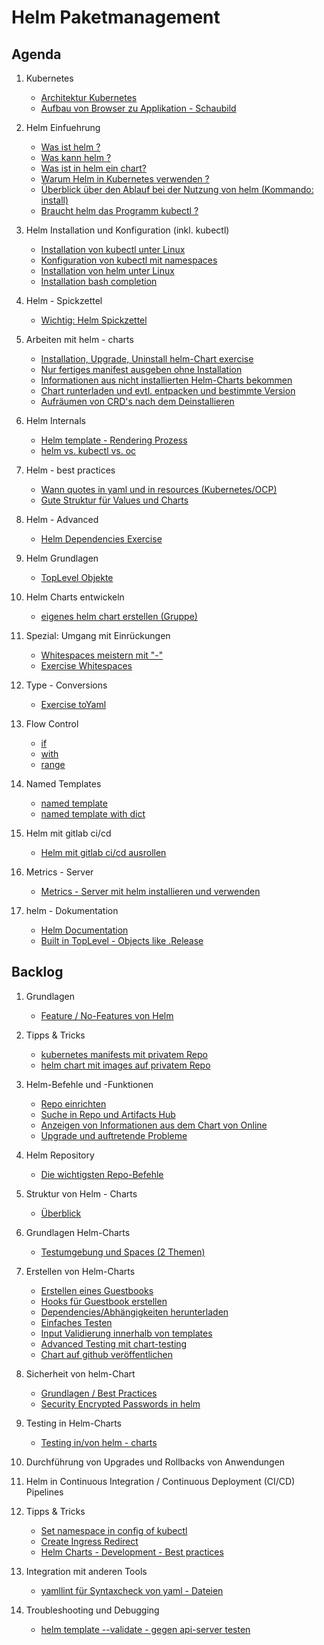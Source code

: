 # Helm Paketmanagement

## Agenda 

  1. Kubernetes
     * [Architektur Kubernetes](/kubernetes/architecture.md)
     * [Aufbau von Browser zu Applikation - Schaubild](kubernetes/konzepte/anatomie-einer-applikation.md)

  1. Helm Einfuehrung 
     * [Was ist helm ?](einfuehrung/was-ist-helm.md)
     * [Was kann helm ?](einfuehrung/was-kann-helm.md)
     * [Was ist in helm ein chart?](einfuehrung/helm-chart.md)
     * [Warum Helm in Kubernetes verwenden ?](einfuehrung/warum-helm-verwenden.md)
     * [Überblick über den Ablauf bei der Nutzung von helm (Kommando: install)](einfuehrung/ablauf-helm-install.md)
     * [Braucht helm das Programm kubectl ?](einfuehrung/braucht-helm-kubectl.md)
       
  1. Helm Installation und Konfiguration (inkl. kubectl) 
     * [Installation von kubectl unter Linux](kubectl/installation/linux.md)
     * [Konfiguration von kubectl mit namespaces](kubectl/kubectl-einrichten.md)
     * [Installation von helm unter Linux](helm/installation/linux.md)
     * [Installation bash completion](helm/installation/bash-completion.md)

  1. Helm - Spickzettel
     * [Wichtig: Helm Spickzettel](helm/spickzettel.md)

  1. Arbeiten mit helm - charts
     * [Installation, Upgrade, Uninstall helm-Chart exercise](helm/commands/install.md)
     * [Nur fertiges manifest ausgeben ohne Installation](helm/commands/template.md)
     * [Informationen aus nicht installierten Helm-Charts bekommen](helm/commands/show.md)
     * [Chart runterladen und evtl. entpacken und bestimmte Version](/helm/commands/pull.md)
     * [Aufräumen von CRD's nach dem Deinstallieren](helm/exercises/08-exercise-crd-certmanager.md)

  1. Helm Internals
     * [Helm template - Rendering Prozess](/helm/internals/helm-template-ablauf.md)
     * [helm vs. kubectl vs. oc](/helm/internals/helm-vs-oc-vs-kubectl.md)

  1. Helm - best practices
     * [Wann quotes in yaml und in resources  (Kubernetes/OCP)](helm/best-practices/quotes.md)
     * [Gute Struktur für Values und Charts](helm/best-practices/good-structure-helm-and-values.md)

  1. Helm - Advanced
     * [Helm Dependencies Exercise](helm/dependencies/exercise.md)

  1. Helm Grundlagen
     * [TopLevel Objekte](/helm/grundlagen/toplevel-objekte.md)
      
 

  1. Helm Charts entwickeln
     * [eigenes helm chart erstellen (Gruppe)](/helm/exercises/04a-create-chart-my-app-gruppenarbeit.md)    

  1. Spezial: Umgang mit Einrückungen
     * [Whitespaces meistern mit "-"](basics/whitespace-management.md)
     * [Exercise Whitespaces](/helm/templates/spaces.md)

  1. Type - Conversions
     * [Exercise toYaml](helm/exercises/01-typeConversionsToYaml.md)
    
  1. Flow Control
     * [if](/helm/templates/flow-control/02-only-if.md)
     * [with](/helm/templates/flow-control/02-with.md)
     * [range](/helm/templates/flow-control/03-range.md)

  1. Named Templates
     *  [named template](helm/exercises/10-named-template.md)
     *  [named template with dict](/helm/exercises/11-named-template-with-dict.md)
    
  1. Helm mit gitlab ci/cd
     * [Helm mit gitlab ci/cd ausrollen](helm/gitlab-ci-cd/example-helm-kubernetes.md)

  1. Metrics - Server
     * [Metrics - Server mit helm installieren und verwenden](/helm/metrics-server.md)
    
  1. helm - Dokumentation
     * [Helm Documentation](https://helm.sh/docs/)
     * [Built in TopLevel - Objects like .Release](https://helm.sh/docs/chart_template_guide/builtin_objects/)

## Backlog 

  1. Grundlagen
     * [Feature / No-Features von Helm](/helm/grundlagen/features-no-features.md)
   
  1. Tipps & Tricks
     * [kubernetes manifests mit privatem Repo](helm/exercises/02-pod-from-private-repo.md)
     * [helm chart mit images auf privatem Repo](helm/exercises/03-helm-nginx-image-from-private-repo.md)

  1. Helm-Befehle und -Funktionen
     * [Repo einrichten](/helm/commands/repo.md)
     * [Suche in Repo und Artifacts Hub](/helm/commands/search.md)
     * [Anzeigen von Informationen aus dem Chart von Online](/helm/commands/show.md)
     * [Upgrade und auftretende Probleme](/helm/commands/upgrade.md)

 1. Helm Repository
     * [Die wichtigsten Repo-Befehle](helm/commands/repo.md)

  1. Struktur von Helm - Charts
     * [Überblick](helm/structure/overview.md)

  1. Grundlagen Helm-Charts
     * [Testumgebung und Spaces (2 Themen)](/helm/templates/spaces.md)

  1. Erstellen von Helm-Charts
     * [Erstellen eines Guestbooks](helm/create-charts/guestbook/01-guestbook.md)
     * [Hooks für Guestbook erstellen](/helm/create-charts/guestbook/02-guestbook-verbessern.md)
     * [Dependencies/Abhängigkeiten herunterladen](helm/create-charts/download-dependencies.md)
     * [Einfaches Testen](helm/test/simple-test.md)
     * [Input Validierung innerhalb von templates](helm/input-validation/example.md)
     * [Advanced Testing mit chart-testing](helm/test/advanced-testing/advanced-testing-with-chart-testing.md)
     * [Chart auf github veröffentlichen](helm/create-charts/publish/publish-on-github.md)

  1. Sicherheit von helm-Chart
     * [Grundlagen / Best Practices](helm/security/best-practices.md)
     * [Security Encrypted Passwords in helm](/helm/security/secrets-password.md)

  1. Testing in Helm-Charts
     * [Testing in/von helm - charts](/helm/test/helm-test.md)

  1. Durchführung von Upgrades und Rollbacks von Anwendungen

  1. Helm in Continuous Integration / Continuous Deployment (CI/CD) Pipelines

  1. Tipps & Tricks
     * [Set namespace in config of kubectl](/kubectl/set-namespace-in-config.md)
     * [Create Ingress Redirect](/helm/create-charts/example-ingress.md)
     * [Helm Charts - Development - Best practices](https://helm.sh/docs/howto/charts_tips_and_tricks/)

  1. Integration mit anderen Tools
     * [yamllint für Syntaxcheck von yaml - Dateien](helm/tools/yamllint.md)

  1. Troubleshooting und Debugging
     * [helm template --validate - gegen api-server testen](helm/test/helm-template-validate.md)
